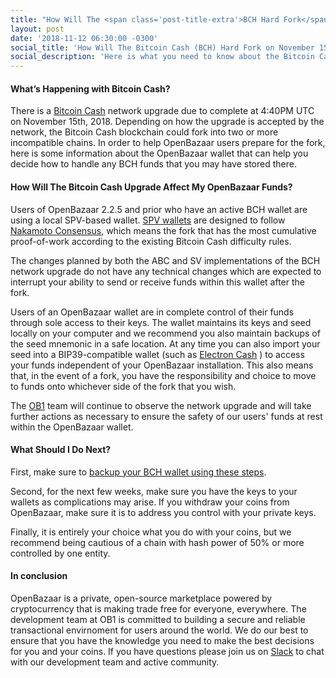```yaml
---
title: "How Will The <span class='post-title-extra'>BCH Hard Fork</span> Affect OpenBazaar?"
layout: post
date: '2018-11-12 06:30:00 -0300'
social_title: 'How Will The Bitcoin Cash (BCH) Hard Fork on November 15th Affect OpenBazaar?'
social_description: 'Here is what you need to know about the Bitcoin Cash hard fork on November 15th as it relates to Openbazaar.'
---
```


#### What’s Happening with Bitcoin Cash?

There is a [Bitcoin Cash](https://www.bitcoincash.org/) network upgrade due to complete at 4:40PM UTC on November 15th, 2018. Depending on how the upgrade is accepted by the network, the Bitcoin Cash blockchain could fork into two or more incompatible chains. In order to help OpenBazaar users prepare for the fork, here is some information about the OpenBazaar wallet that can help you decide how to handle any BCH funds that you may have stored there.

#### How Will The Bitcoin Cash Upgrade Affect My OpenBazaar Funds?

Users of OpenBazaar 2.2.5 and prior who have an active BCH wallet are using a local SPV-based wallet. [SPV wallets](https://bitcoin.org/en/glossary/simplified-payment-verification) are designed to follow [Nakamoto Consensus](https://blockonomi.com/nakamoto-consensus/), which means the fork that has the most cumulative proof-of-work according to the existing Bitcoin Cash difficulty rules. 

The changes planned by both the ABC and SV implementations of the BCH network upgrade do not have any technical changes which are expected to interrupt your ability to send or receive funds within this wallet after the fork.

Users of an OpenBazaar wallet are in complete control of their funds through sole access to their keys. The wallet maintains its keys and seed locally on your computer and we recommend you also maintain backups of the seed mnemonic in a safe location. At any time you can also import your seed into a BIP39-compatible wallet (such as [Electron Cash](https://electroncash.org/) ) to access your funds independent of your OpenBazaar installation. This also means that, in the event of a fork, you have the responsibility and choice to move to funds onto whichever side of the fork that you wish.

The [OB1](https://ob1.io) team will continue to observe the network upgrade and will take further actions as necessary to ensure the safety of our users' funds at rest within the OpenBazaar wallet.

#### What Should I Do Next?

First, make sure to [backup your BCH wallet using these steps](https://openbazaar.zendesk.com/hc/en-us/articles/115002892791-How-do-I-backup-my-OpenBazaar-wallet-).

Second, for the next few weeks, make sure you have the keys to your wallets as complications may arise. If you withdraw your coins from OpenBazaar, make sure it is to address you control with your private keys. 

Finally, it is entirely your choice what you do with your coins, but we recommend being cautious of a chain with hash power of 50% or more controlled by one entity. 

#### In conclusion

OpenBazaar is a private, open-source marketplace powered by cryptocurrency that is making trade free for everyone, everywhere. The development team at OB1 is committed to building a secure and reliable transactional envirnoment for users around the world. We do our best to ensure that you have the knowledge you need to make the best decisions for you and your coins. If you have questions please join us on [Slack](https://openbazaar.org/slack) to chat with our development team and active community.